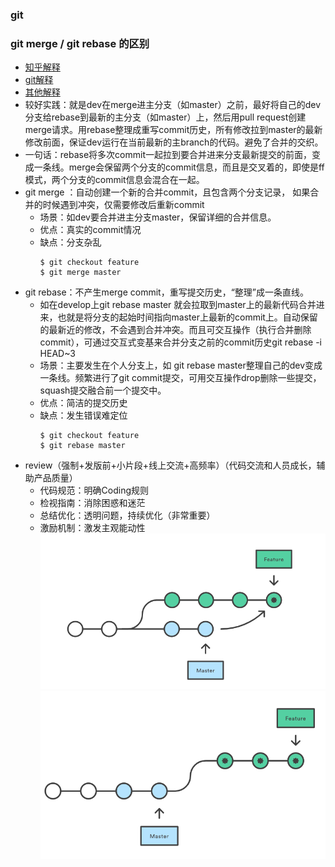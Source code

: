 ### git
### git merge / git rebase 的区别
- [知乎解释](https://zhuanlan.zhihu.com/p/75499871)
- [git解释](https://github.com/geeeeeeeeek/git-recipes/wiki/5.1-%E4%BB%A3%E7%A0%81%E5%90%88%E5%B9%B6%EF%BC%9AMerge%E3%80%81Rebase-%E7%9A%84%E9%80%89%E6%8B%A9)
- [其他解释](https://www.html.cn/archives/10077)
- 较好实践：就是dev在merge进主分支（如master）之前，最好将自己的dev分支给rebase到最新的主分支（如master）上，然后用pull request创建merge请求。用rebase整理成重写commit历史，所有修改拉到master的最新修改前面，保证dev运行在当前最新的主branch的代码。避免了合并的交织。
- 一句话：rebase将多次commit一起拉到要合并进来分支最新提交的前面，变成一条线。merge会保留两个分支的commit信息，而且是交叉着的，即使是ff模式，两个分支的commit信息会混合在一起。
- git merge ：自动创建一个新的合并commit，且包含两个分支记录， 如果合并的时候遇到冲突，仅需要修改后重新commit
    - 场景：如dev要合并进主分支master，保留详细的合并信息。
    - 优点：真实的commit情况
    - 缺点：分支杂乱
        ```
        $ git checkout feature
        $ git merge master
        ```
- git rebase：不产生merge commit，重写提交历史，“整理”成一条直线。
    - 如在develop上git rebase master 就会拉取到master上的最新代码合并进来，也就是将分支的起始时间指向master上最新的commit上。自动保留的最新近的修改，不会遇到合并冲突。而且可交互操作（执行合并删除commit），可通过交互式变基来合并分支之前的commit历史git rebase -i HEAD~3
    - 场景：主要发生在个人分支上，如 git rebase master整理自己的dev变成一条线。频繁进行了git commit提交，可用交互操作drop删除一些提交，squash提交融合前一个提交中。
    - 优点：简洁的提交历史
    - 缺点：发生错误难定位
        ```
        $ git checkout feature
        $ git rebase master
        ```
- review（强制+发版前+小片段+线上交流+高频率）（代码交流和人员成长，辅助产品质量）
    - 代码规范：明确Coding规则
    - 检视指南：消除困惑和迷茫
    - 总结优化：透明问题，持续优化（非常重要）
    - 激励机制：激发主观能动性
![测试图](./img/git-merge.png)
![测试图](./img/git-rebase.png)